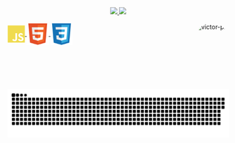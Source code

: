 <div align="center">
  <a href="https://github.com/DevVictor37">
  <img height="180em" src="https://github-readme-stats.vercel.app/api?username=DevVictor37&show_icons=true&theme=dark&include_all_commits=true&count_private=true"/>
  <img height="180em" src="https://github-readme-stats.vercel.app/api/top-langs/?username=DevVictor37&layout=compact&langs_count=7&theme=dark"/>
</div>

<div style="display: inline_block"><br>
  <img align="center" alt="Rafa-Js" height="40" width="40" src="https://raw.githubusercontent.com/devicons/devicon/master/icons/javascript/javascript-plain.svg">
  <img align="center" alt="Rafa-HTML" height="50" width="50" src="https://raw.githubusercontent.com/devicons/devicon/master/icons/html5/html5-original.svg">
  <img align="center" alt="Rafa-CSS" height="50" width="50" src="https://raw.githubusercontent.com/devicons/devicon/master/icons/css3/css3-original.svg">
 <img align="right" alt="victor-pic" height="150" style="border-radius:50px;" 
src="https://picrew.me/shareImg/org/202208/58190_eN1pO9de.png">

![Snake animation](https://github.com/DevVictor37/DevVictor37/blob/output/github-contribution-grid-snake.svg)


</div>
